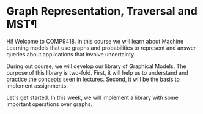 # Graph Representation, Traversal and MST¶

Hi! Welcome to COMP9418. In this course we will learn about Machine Learning models that use graphs and probabilities to represent and answer queries about applications that involve uncertainty.

During out course, we will develop our library of Graphical Models. The purpose of this library is two-fold. First, it will help us to understand and practice the concepts seen in lectures. Second, it will be the basis to implement assignments.

Let's get started. In this week, we will implement a library with some important operations over graphs. 